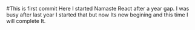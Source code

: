 #This is first commit 
Here I started Namaste React after a year gap. 
I was busy after last year I started that but now Its new begining and this time I will complete It.